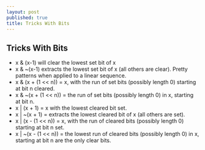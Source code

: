 ```yaml
---
layout: post
published: true
title: Tricks With Bits
---
```


## Tricks With Bits

* x & (x-1) will clear the lowest set bit of x
* x & ~(x-1) extracts the lowest set bit of x (all others are clear). Pretty patterns when applied to a linear sequence.
* x & (x + (1 << n)) = x, with the run of set bits (possibly length 0) starting at bit n cleared.
* x & ~(x + (1 << n)) = the run of set bits (possibly length 0) in x, starting at bit n.
* x | (x + 1) = x with the lowest cleared bit set.
* x | ~(x + 1) = extracts the lowest cleared bit of x (all others are set).
* x | (x - (1 << n)) = x, with the run of cleared bits (possibly length 0) starting at bit n set.
* x | ~(x - (1 << n)) = the lowest run of cleared bits (possibly length 0) in x, starting at bit n are the only clear bits.

